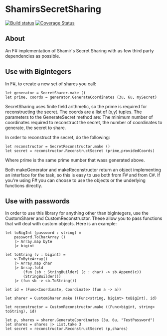 # ShamirsSecretSharing

[![Build status](https://ci.appveyor.com/api/projects/status/uow4jkvbkm9s6rk3?svg=true)](https://ci.appveyor.com/project/JackMatusiewicz/SecretSharing)
[![Coverage Status](https://coveralls.io/repos/github/JackMatusiewicz/SecretSharing/badge.svg?branch=master)](https://coveralls.io/github/JackMatusiewicz/SecretSharing?branch=master)

About
-----
An F# implementation of Shamir's Secret Sharing with as few third party dependencies as possible.

Use with BigIntegers
-----

In F#, to create a new set of shares you call:
```
let generator = SecretSharer.make ()
let prime, coords = generator.GenerateCoordinates (3u, 6u, mySecret)
```

SecretSharing uses finite field arithmetic, so the prime is required for reconstructing the secret. The coords are a list of (x,y) tuples. The parameters to the GenerateSecret method are: The minimum number of coordinates required to reconstruct the secret, the number of coordinates to generate, the secret to share.

In order to reconstruct the secret, do the following:
```
let reconstructor = SecretReconstructor.make ()
let secret = reconstructor.ReconstructSecret (prime,providedCoords)
```
Where prime is the same prime number that wass generated above.

Both makeGenerator and makeReconstructor return an object implementing an interface for the task, so this is easy to use both from F# and from C#. If you're using F# you can choose to use the objects or the underlying functions directly.

Use with passwords
-----

In order to use this library for anything other than bigIntegers, use the CustomSharer and CustomReconstructor. These allow you to pass
functions that will deal with custom objects. Here is an example:

```
let toBigInt (password : string) =
    password.ToCharArray ()
    |> Array.map byte
    |> bigint

let toString (v : bigint) =
    v.ToByteArray()
    |> Array.map char
    |> Array.fold
        (fun (sb : StringBuilder) (c : char) -> sb.Append(c))
        (StringBuilder())
    |> (fun sb -> sb.ToString())

let id = (Func<Coordinate, Coordinate> (fun a -> a))

let sharer = CustomSharer.make ((Func<string, bigint> toBigInt), id)

let reconstructor = CustomReconstructor.make ((Func<bigint, string> toString), id)

let p, shares = sharer.GenerateCoordinates (3u, 6u, "TestPassword")
let shares = shares |> List.take 3
let secret = reconstructor.ReconstructSecret (p,shares)
```
